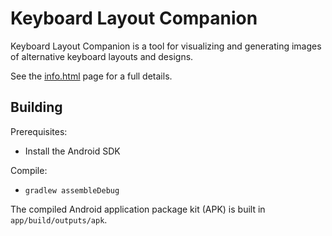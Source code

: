 
# Keyboard Layout Companion

Keyboard Layout Companion is a tool for visualizing and generating images of alternative keyboard layouts and designs.

See the [info.html](app/src/assets/info.html) page for a full details.

## Building

Prerequisites:

- Install the Android SDK

Compile:

- `gradlew assembleDebug`

The compiled Android application package kit (APK) is built in `app/build/outputs/apk`.

